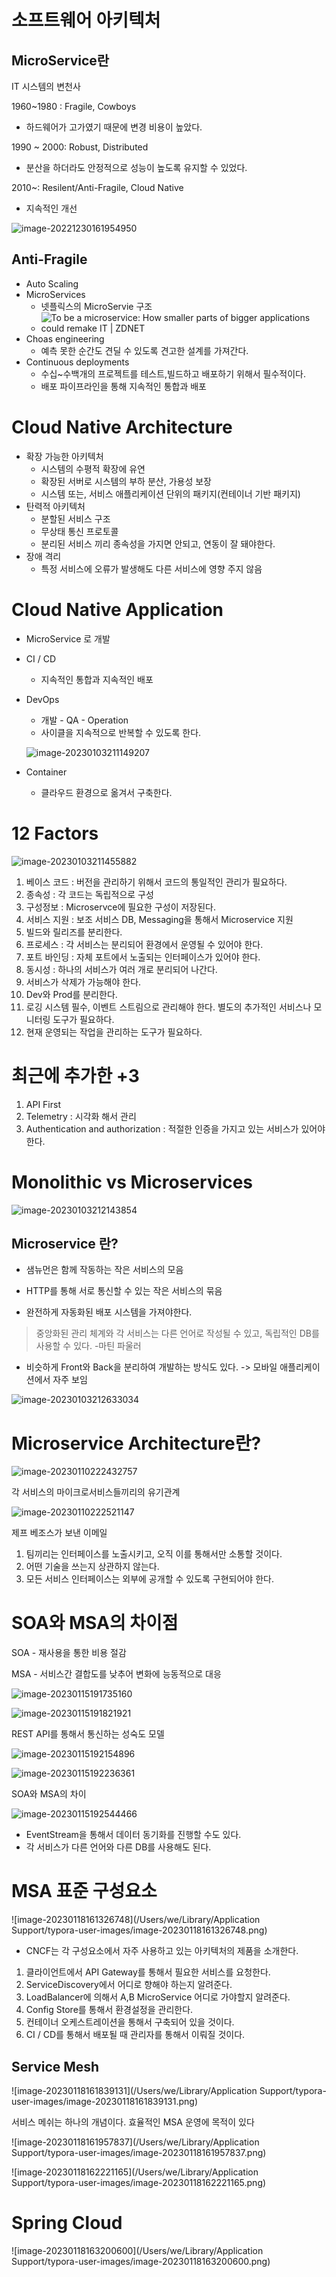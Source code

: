 

# 소프트웨어 아키텍처

## MicroService란

IT 시스템의 변천사

1960~1980 : Fragile, Cowboys

- 하드웨어가 고가였기 때문에 변경 비용이 높았다.

1990 ~ 2000: Robust, Distributed

- 분산을 하더라도 안정적으로 성능이 높도록 유지할 수 있었다.

2010~: Resilent/Anti-Fragile,  Cloud Native

- 지속적인 개선

![image-20221230161954950](images/image-20221230161954950.png)



## Anti-Fragile

- Auto Scaling
- MicroServices
  - 넷플릭스의 MicroServie 구조
  - ![To be a microservice: How smaller parts of bigger applications could remake  IT | ZDNET](https://www.zdnet.com/a/img/2018/07/30/3cd011df-430d-4cda-aab8-e6ae707eac1b/netflix-microservices-diagram-bruce-wong.jpg)
- Choas engineering
  - 예측 못한 순간도 견딜 수 있도록 견고한 설계를 가져간다.
- Continuous deployments
  - 수십~수백개의 프로젝트를 테스트,빌드하고 배포하기 위해서 필수적이다.
  - 배포 파이프라인을 통해 지속적인 통합과 배포



# Cloud Native Architecture

- 확장 가능한 아키텍처
  - 시스템의 수평적 확장에 유연
  - 확장된 서버로 시스템의 부하 분산, 가용성 보장
  - 시스템 또는, 서비스 애플리케이션 단위의 패키지(컨테이너 기반 패키지)
- 탄력적 아키텍처
  - 분할된 서비스 구조
  - 무상태 통신 프로토콜
  - 분리된 서비스 끼리 종속성을 가지면 안되고, 연동이 잘 돼야한다.
- 장애 격리
  - 특정 서비스에 오류가 발생해도 다른 서비스에 영향 주지 않음



# Cloud Native Application

- MicroService 로 개발

- CI / CD

  - 지속적인 통합과 지속적인 배포

- DevOps

  - 개발 - QA - Operation
  - 사이클을 지속적으로 반복할 수 있도록 한다.

  ![image-20230103211149207](images/image-20230103211149207.png)

- Container

  - 클라우드 환경으로 옮겨서 구축한다.



# 12 Factors

![image-20230103211455882](images/image-20230103211455882.png)



1. 베이스 코드 : 버전을 관리하기 위해서 코드의 통일적인 관리가 필요하다.
2. 종속성 : 각 코드는 독립적으로 구성
3. 구성정보 : Microservce에 필요한 구성이 저장된다.
4. 서비스 지원 : 보조 서비스 DB, Messaging을 통해서 Microservice 지원
5. 빌드와 릴리즈를 분리한다.
6. 프로세스 : 각 서비스는 분리되어 환경에서 운영될 수 있어야 한다.
7. 포트 바인딩 : 자체 포트에서 노출되는 인터페이스가 있어야 한다.
8. 동시성 : 하나의 서비스가 여러 개로 분리되어 나간다.
9. 서비스가 삭제가 가능해야 한다.
10. Dev와 Prod를 분리한다. 
11. 로깅 시스템 필수, 이벤트 스트림으로 관리해야 한다. 별도의 추가적인 서비스나 모니터링 도구가 필요하다.
12. 현재 운영되는 작업을 관리하는 도구가 필요하다.



# 최근에 추가한 +3

1. API First
2. Telemetry : 시각화 해서 관리
3. Authentication and authorization : 적절한 인증을 가지고 있는 서비스가 있어야 한다.



# Monolithic vs Microservices



![image-20230103212143854](images/image-20230103212143854.png)



## Microservice 란?

- 샘뉴먼은 함께 작동하는 작은 서비스의 모음

- HTTP를 통해 서로 통신할 수 있는 작은 서비스의 묶음
- 완전하게 자동화된 배포 시스템을 가져야한다.

> 중앙화된 관리 체계와 각 서비스는 다른 언어로 작성될 수 있고, 독립적인 DB를 사용할 수 있다. -마틴 파울러

- 비슷하게 Front와 Back을 분리하여 개발하는 방식도 있다. -> 모바일 애플리케이션에서 자주 보임

![image-20230103212633034](images/image-20230103212633034.png)



# Microservice Architecture란?

![image-20230110222432757](images/image-20230110222432757.png)

각 서비스의 마이크로서비스들끼리의 유기관계

![image-20230110222521147](images/image-20230110222521147.png)

제프 베조스가 보낸 이메일

1. 팀끼리는 인터페이스를 노출시키고, 오직 이를 통해서만 소통할 것이다.
2. 어떤 기술을 쓰는지 상관하지 않는다.
3. 모든 서비스 인터페이스는 외부에 공개할 수 있도록 구현되어야 한다.



# SOA와 MSA의 차이점

SOA - 재사용을 통한 비용 절감

MSA - 서비스간 결합도를 낮추어 변화에 능동적으로 대응

![image-20230115191735160](images/image-20230115191735160.png)

![image-20230115191821921](images/image-20230115191821921.png)



REST API를 통해서 통신하는 성숙도 모델

![image-20230115192154896](images/image-20230115192154896.png)

![image-20230115192236361](images/image-20230115192236361.png)



SOA와 MSA의 차이

![image-20230115192544466](images/image-20230115192544466.png)

- EventStream을 통해서 데이터 동기화를 진행할 수도 있다.
- 각 서비스가 다른 언어와 다른 DB를 사용해도 된다.





# MSA 표준 구성요소

![image-20230118161326748](/Users/we/Library/Application Support/typora-user-images/image-20230118161326748.png)

- CNCF는 각 구성요소에서 자주 사용하고 있는 아키텍처의 제품을 소개한다.

1. 클라이언트에서 API Gateway를 통해서 필요한 서비스를 요청한다.
2. ServiceDiscovery에서 어디로 향해야 하는지 알려준다.
3. LoadBalancer에 의해서 A,B MicroService 어디로 가야할지 알려준다.
4. Config Store를 통해서 환경설정을 관리한다.
5. 컨테이너 오케스트레이션을 통해서 구축되어 있을 것이다.
6. CI / CD를 통해서 배포될 때 관리자를 통해서 이뤄질 것이다.



## Service Mesh

![image-20230118161839131](/Users/we/Library/Application Support/typora-user-images/image-20230118161839131.png)

서비스 메쉬는 하나의 개념이다. 효율적인 MSA 운영에 목적이 있다



![image-20230118161957837](/Users/we/Library/Application Support/typora-user-images/image-20230118161957837.png)

![image-20230118162221165](/Users/we/Library/Application Support/typora-user-images/image-20230118162221165.png)



# Spring Cloud

![image-20230118163200600](/Users/we/Library/Application Support/typora-user-images/image-20230118163200600.png)
